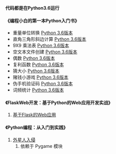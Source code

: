 **代码都是在Python3.6运行**

#### 《编程小白的第一本Python入门书》
* 重量单位转换 [Python 3.6版本](编程小白的第一本Python入门书/WeightConvertPy3.py)
* 直角三角形斜边计算 [Python 3.6版本](编程小白的第一本Python入门书/HypotenusePy3.py)
* 9X9 乘法表 [Python 3.6版本](编程小白的第一本Python入门书/MultiplicationTablePy3.py)  
* 空文本文件创建 [Python 3.6版本](编程小白的第一本Python入门书/CreatFilesPy3.py)
* 偶数 [Python 3.6版本](编程小白的第一本Python入门书/EvenNumberPy3.py)
* 复利函数 [Python 3.6版本](编程小白的第一本Python入门书/CompoundPy3.py)
* 猜大小 [Python 3.6版本](编程小白的第一本Python入门书/GuessTheSizePy3.py)
* 赌钱小游戏 [Python 3.6版本](编程小白的第一本Python入门书/BetGamePy3.py)
* 伪手机验证码 [Python 3.6版本](编程小白的第一本Python入门书/PhoneNumVerificationPy3.py)
* 词频统计 [Python 3.6版本](编程小白的第一本Python入门书/WordFrequency/WordFrequencyPy3.py)

#### 《FlaskWeb开发：基于Python的Web应用开发实战》

1. [基于Flask的Web应用](FlaskWeb)

#### 《Python编程：从入门到实践》

1. [外星人入侵](Python编程：从入门到实践/AlienInvasion)
    1. 依赖于 Pygame 模块


